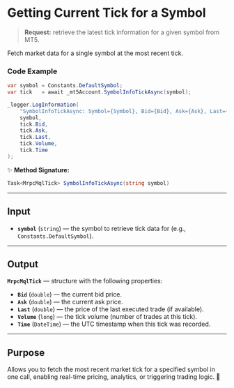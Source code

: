 # Getting Current Tick for a Symbol

> **Request:** retrieve the latest tick information for a given symbol from MT5.

Fetch market data for a single symbol at the most recent tick.

### Code Example

```csharp
var symbol = Constants.DefaultSymbol;
var tick   = await _mt5Account.SymbolInfoTickAsync(symbol);

_logger.LogInformation(
    "SymbolInfoTickAsync: Symbol={Symbol}, Bid={Bid}, Ask={Ask}, Last={Last}, Volume={Volume}, Time={Time}",
    symbol,
    tick.Bid,
    tick.Ask,
    tick.Last,
    tick.Volume,
    tick.Time
);
```

✨ **Method Signature:**

```csharp
Task<MrpcMqlTick> SymbolInfoTickAsync(string symbol)
```

---

## Input

* **`symbol`** (`string`) — the symbol to retrieve tick data for (e.g., `Constants.DefaultSymbol`).

---

## Output

**`MrpcMqlTick`** — structure with the following properties:

* **`Bid`** (`double`) — the current bid price.
* **`Ask`** (`double`) — the current ask price.
* **`Last`** (`double`) — the price of the last executed trade (if available).
* **`Volume`** (`long`) — the tick volume (number of trades at this tick).
* **`Time`** (`DateTime`) — the UTC timestamp when this tick was recorded.

---

## Purpose

Allows you to fetch the most recent market tick for a specified symbol in one call, enabling real-time pricing, analytics, or triggering trading logic. 🚀
